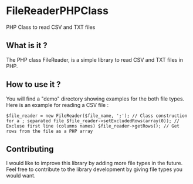 # FileReaderPHPClass
PHP Class to read CSV and TXT files

## What is it ?
The PHP class FileReader, is a simple library to read CSV and TXT files in PHP. 

## How to use it ?
You will find a "demo" directory showing examples for the both file types.
Here is an example for reading a CSV file :

`$file_reader = new FileReader($file_name, ';'); // Class construction for a ; separated file
$file_reader->setExcludedRows(array(0)); // Excluse first line (columns names)
$file_reader->getRows(); // Get rows from the file as a PHP array`

## Contributing
I would like to improve this library by adding more file types in the future. 
Feel free to contribute to the library development by giving file types you would want.

